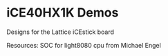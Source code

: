 # iCE40HX1K Demos
Designs for the Lattice iCEstick board

Resources:
SOC for light8080 cpu from Michael Engel
